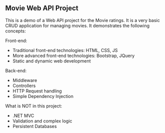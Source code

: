 ## Movie Web API Project

This is a demo of a Web API project for the Movie ratings. It is a very basic CRUD application for managing movies. It demonstrates the following concepts:

Front-end:
- Traditional front-end technologies: HTML, CSS, JS
- More advanced front-end technologies: Bootstrap, JQuery
- Static and dynamic web development

Back-end:
- Middleware
- Controllers
- HTTP Request handling
- Simple Dependency Injection

What is NOT in this project:
- .NET MVC
- Validation and complex logic
- Persistent Databases



